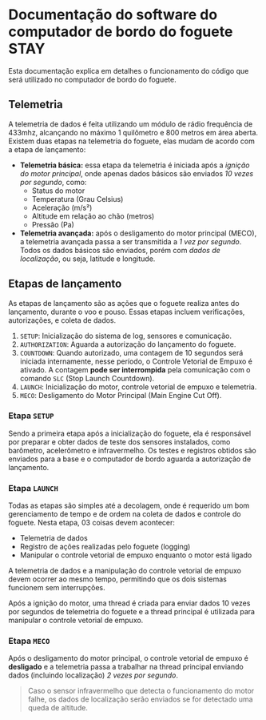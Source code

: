 # Documentação do software do computador de bordo do foguete STAY

Esta documentação explica em detalhes o funcionamento do código que será utilizado no computador de bordo do foguete.

## Telemetria

A telemetria de dados é feita utilizando um módulo de rádio frequência de 433mhz, alcançando no máximo 1 quilômetro e 800 metros em área aberta. Existem duas etapas na telemetria do foguete, elas mudam de acordo com a etapa de lançamento:

- **Telemetria básica:** essa etapa da telemetria é iniciada após a *ignição do motor principal*, onde apenas dados básicos são enviados *10 vezes por segundo*, como:
  - Status do motor
  - Temperatura (Grau Celsius)
  - Aceleração (m/s²)
  - Altitude em relação ao chão (metros)
  - Pressão (Pa)
- **Telemetria avançada:** após o desligamento do motor principal (MECO), a telemetria avançada passa a ser transmitida a *1 vez por segundo*. Todos os dados básicos são enviados, porém com *dados de localização*, ou seja, latitude e longitude.

## Etapas de lançamento

As etapas de lançamento são as ações que o foguete realiza antes do lançamento, durante o voo e pouso. Essas etapas incluem verificações, autorizações, e coleta de dados.

1. `SETUP`: Inicialização do sistema de log, sensores e comunicação.
2. `AUTHORIZATION`: Aguarda a autorização do lançamento do foguete.
3. `COUNTDOWN`: Quando autorizado, uma contagem de 10 segundos será iniciada internamente, nesse período, o Controle Vetorial de Empuxo é ativado. A contagem **pode ser interrompida** pela comunicação com o comando `SLC` (Stop Launch Countdown).
4. `LAUNCH`: Inicialização do motor, controle vetorial de empuxo e telemetria.
5. `MECO`: Desligamento do Motor Principal (Main Engine Cut Off).

### Etapa `SETUP`

Sendo a primeira etapa após a inicialização do foguete, ela é responsável por preparar e obter dados de teste dos sensores instalados, como barômetro, acelerômetro e infravermelho. Os testes e registros obtidos são enviados para a base e o computador de bordo aguarda a autorização de lançamento.

### Etapa `LAUNCH`

Todas as etapas são simples até a decolagem, onde é requerido um bom gerenciamento de tempo e de ordem na coleta de dados e controle do foguete. Nesta etapa, 03 coisas devem acontecer:

- Telemetria de dados
- Registro de ações realizadas pelo foguete (logging)
- Manipular o controle vetorial de empuxo enquanto o motor está ligado

A telemetria de dados e a manipulação do controle vetorial de empuxo devem ocorrer ao mesmo tempo, permitindo que os dois sistemas funcionem sem interrupções.

Após a ignição do motor, uma thread é criada para enviar dados 10 vezes por segundos de telemetria do foguete e a thread principal é utilizada para manipular o controle vetorial de empuxo.

### Etapa `MECO`

Após o desligamento do motor principal, o controle vetorial de empuxo é **desligado** e a telemetria passa a trabalhar na thread principal enviando dados (incluindo localização) *2 vezes por segundo*.

> Caso o sensor infravermelho que detecta o funcionamento do motor falhe, os dados de localização serão enviados se for detectado uma queda de altitude.